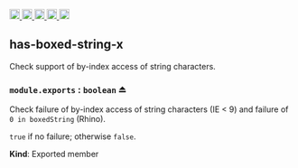 <a href="https://travis-ci.org/Xotic750/has-boxed-string-x"
  title="Travis status">
<img
  src="https://travis-ci.org/Xotic750/has-boxed-string-x.svg?branch=master"
  alt="Travis status" height="18">
</a>
<a href="https://david-dm.org/Xotic750/has-boxed-string-x"
  title="Dependency status">
<img src="https://david-dm.org/Xotic750/has-boxed-string-x/status.svg"
  alt="Dependency status" height="18"/>
</a>
<a
  href="https://david-dm.org/Xotic750/has-boxed-string-x?type=dev"
  title="devDependency status">
<img src="https://david-dm.org/Xotic750/has-boxed-string-x/dev-status.svg"
  alt="devDependency status" height="18"/>
</a>
<a href="https://badge.fury.io/js/has-boxed-string-x"
  title="npm version">
<img src="https://badge.fury.io/js/has-boxed-string-x.svg"
  alt="npm version" height="18">
</a>
<a href="https://www.jsdelivr.com/package/npm/has-boxed-string-x"
  title="jsDelivr hits">
<img src="https://data.jsdelivr.com/v1/package/npm/has-boxed-string-x/badge?style=rounded"
  alt="jsDelivr hits" height="18">
</a>

<a name="module_has-boxed-string-x"></a>

## has-boxed-string-x

Check support of by-index access of string characters.
 
<a name="exp_module_has-boxed-string-x--module.exports"></a>

### `module.exports` : <code>boolean</code> ⏏

Check failure of by-index access of string characters (IE < 9)
and failure of `0 in boxedString` (Rhino).

`true` if no failure; otherwise `false`.

**Kind**: Exported member
